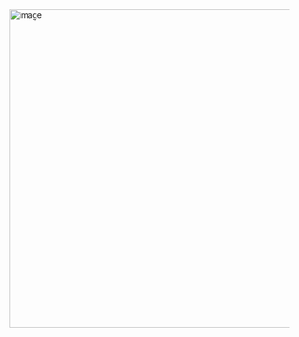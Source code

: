 <img width="572" alt="image" src="https://github.com/user-attachments/assets/82cacac8-aafa-4560-9ed8-53c1baceb723" />
